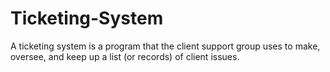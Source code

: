 # Ticketing-System

A ticketing system is a program that the client support group uses to make, oversee, and keep up a list (or records) of client issues.

